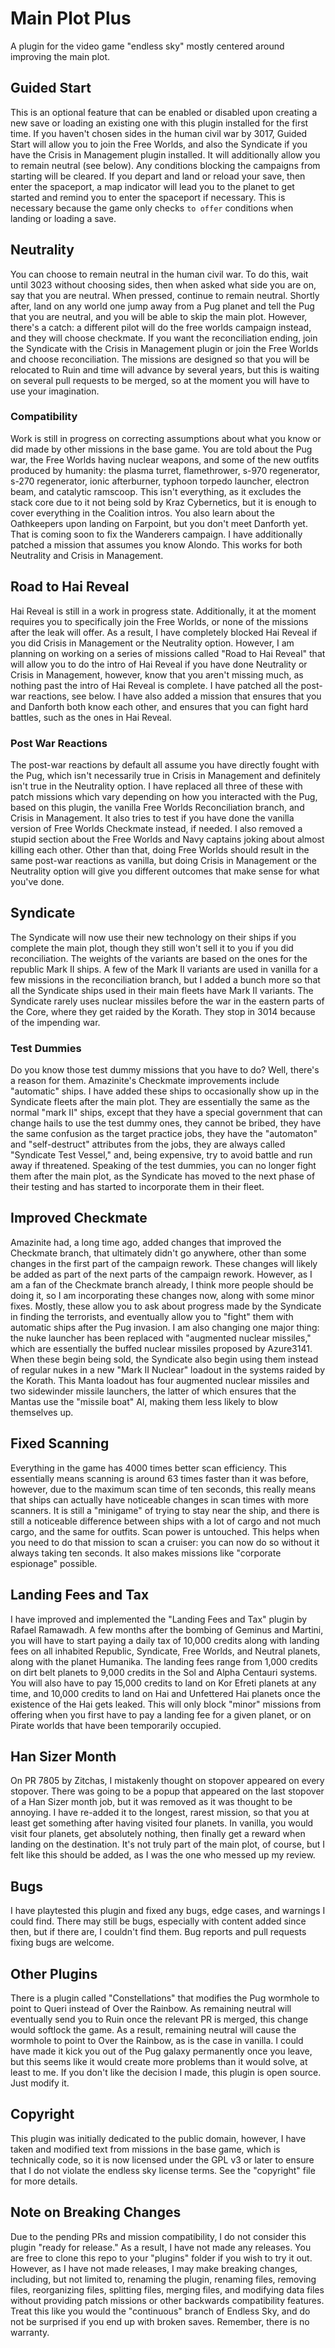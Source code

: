 # Main Plot Plus
A plugin for the video game "endless sky" mostly centered around improving the main plot.

## Guided Start
This is an optional feature that can be enabled or disabled upon creating a new save or loading an existing one with this plugin installed for the first time. If you haven't chosen sides in the human civil war by 3017, Guided Start will allow you to join the Free Worlds, and also the Syndicate if you have the Crisis in Management plugin installed. It will additionally allow you to remain neutral (see below). Any conditions blocking the campaigns from starting will be cleared. If you depart and land or reload your save, then enter the spaceport, a map indicator will lead you to the planet to get started and remind you to enter the spaceport if necessary. This is necessary because the game only checks `to offer` conditions when landing or loading a save.

## Neutrality
You can choose to remain neutral in the human civil war. To do this, wait until 3023 without choosing sides, then when asked what side you are on, say that you are neutral. When pressed, continue to remain neutral. Shortly after, land on any world one jump away from a Pug planet and tell the Pug that you are neutral, and you will be able to skip the main plot. However, there's a catch: a different pilot will do the free worlds campaign instead, and they will choose checkmate. If you want the reconciliation ending, join the Syndicate with the Crisis in Management plugin or join the Free Worlds and choose reconciliation. The missions are designed so that you will be relocated to Ruin and time will advance by several years, but this is waiting on several pull requests to be merged, so at the moment you will have to use your imagination.

### Compatibility
Work is still in progress on correcting assumptions about what you know or did made by other missions in the base game. You are told about the Pug war, the Free Worlds having nuclear weapons, and some of the new outfits produced by humanity: the plasma turret, flamethrower, s-970 regenerator, s-270 regenerator, ionic afterburner, typhoon torpedo launcher, electron beam, and catalytic ramscoop. This isn't everything, as it excludes the stack core due to it not being sold by Kraz Cybernetics, but it is enough to cover everything in the Coalition intros. You also learn about the Oathkeepers upon landing on Farpoint, but you don't meet Danforth yet. That is coming soon to fix the Wanderers campaign. I have additionally patched a mission that assumes you know Alondo. This works for both Neutrality and Crisis in Management.

## Road to Hai Reveal
Hai Reveal is still in a work in progress state. Additionally, it at the moment requires you to specifically join the Free Worlds, or none of the missions after the leak will offer. As a result, I have completely blocked Hai Reveal if you did Crisis in Management or the Neutrality option. However, I am planning on working on a series of missions called "Road to Hai Reveal" that will allow you to do the intro of Hai Reveal if you have done Neutrality or Crisis in Management, however, know that you aren't missing much, as nothing past the intro of Hai Reveal is complete. I have patched all the post-war reactions, see below. I have also added a mission that ensures that you and Danforth both know each other, and ensures that you can fight hard battles, such as the ones in Hai Reveal.

### Post War Reactions
The post-war reactions by default all assume you have directly fought with the Pug, which isn't necessarily true in Crisis in Management and definitely isn't true in the Neutrality option. I have replaced all three of these with patch missions which vary depending on how you interacted with the Pug, based on this plugin, the vanilla Free Worlds Reconciliation branch, and Crisis in Management. It also tries to test if you have done the vanilla version of Free Worlds Checkmate instead, if needed. I also removed a stupid section about the Free Worlds and Navy captains joking about almost killing each other. Other than that, doing Free Worlds should result in the same post-war reactions as vanilla, but doing Crisis in Management or the Neutrality option will give you different outcomes that make sense for what you've done.

## Syndicate
The Syndicate will now use their new technology on their ships if you complete the main plot, though they still won't sell it to you if you did reconciliation. The weights of the variants are based on the ones for the republic Mark II ships. A few of the Mark II variants are used in vanilla for a few missions in the reconciliation branch, but I added a bunch more so that all the Syndicate ships used in their main fleets have Mark II variants. The Syndicate rarely uses nuclear missiles before the war in the eastern parts of the Core, where they get raided by the Korath. They stop in 3014 because of the impending war.

### Test Dummies
Do you know those test dummy missions that you have to do? Well, there's a reason for them. Amazinite's Checkmate improvements include "automatic" ships. I have added these ships to occasionally show up in the Syndicate fleets after the main plot. They are essentially the same as the normal "mark II" ships, except that they have a special government that can change hails to use the test dummy ones, they cannot be bribed, they have the same confusion as the target practice jobs, they have the "automaton" and "self-destruct" attributes from the jobs, they are always called "Syndicate Test Vessel," and, being expensive, try to avoid battle and run away if threatened. Speaking of the test dummies, you can no longer fight them after the main plot, as the Syndicate has moved to the next phase of their testing and has started to incorporate them in their fleet.

## Improved Checkmate
Amazinite had, a long time ago, added changes that improved the Checkmate branch, that ultimately didn't go anywhere, other than some changes in the first part of the campaign rework. These changes will likely be added as part of the next parts of the campaign rework. However, as I am a fan of the Checkmate branch already, I think more people should be doing it, so I am incorporating these changes now, along with some minor fixes. Mostly, these allow you to ask about progress made by the Syndicate in finding the terrorists, and eventually allow you to "fight" them with automatic ships after the Pug invasion. I am also changing one major thing: the nuke launcher has been replaced with "augmented nuclear missiles," which are essentially the buffed nuclear missiles proposed by Azure3141. When these begin being sold, the Syndicate also begin using them instead of regular nukes in a new "Mark II Nuclear" loadout in the systems raided by the Korath. This Manta loadout has four augmented nuclear missiles and two sidewinder missile launchers, the latter of which ensures that the Mantas use the "missile boat" AI, making them less likely to blow themselves up.

## Fixed Scanning
Everything in the game has 4000 times better scan efficiency. This essentially means scanning is around 63 times faster than it was before, however, due to the maximum scan time of ten seconds, this really means that ships can actually have noticeable changes in scan times with more scanners. It is still a "minigame" of trying to stay near the ship, and there is still a noticeable difference between ships with a lot of cargo and not much cargo, and the same for outfits. Scan power is untouched. This helps when you need to do that mission to scan a cruiser: you can now do so without it always taking ten seconds. It also makes missions like "corporate espionage" possible.

## Landing Fees and Tax
I have improved and implemented the "Landing Fees and Tax" plugin by Rafael Ramawadh. A few months after the bombing of Geminus and Martini, you will have to start paying a daily tax of 10,000 credits along with landing fees on all inhabited Republic, Syndicate, Free Worlds, and Neutral planets, along with the planet Humanika. The landing fees range from 1,000 credits on dirt belt planets to 9,000 credits in the Sol and Alpha Centauri systems. You will also have to pay 15,000 credits to land on Kor Efreti planets at any time, and 10,000 credits to land on Hai and Unfettered Hai planets once the existence of the Hai gets leaked. This will only block "minor" missions from offering when you first have to pay a landing fee for a given planet, or on Pirate worlds that have been temporarily occupied.

## Han Sizer Month
On PR 7805 by Zitchas, I mistakenly thought on stopover appeared on every stopover. There was going to be a popup that appeared on the last stopover of a Han Sizer month job, but it was removed as it was thought to be annoying. I have re-added it to the longest, rarest mission, so that you at least get something after having visited four planets. In vanilla, you would visit four planets, get absolutely nothing, then finally get a reward when landing on the destination. It's not truly part of the main plot, of course, but I felt like this should be added, as I was the one who messed up my review.

## Bugs
I have playtested this plugin and fixed any bugs, edge cases, and warnings I could find. There may still be bugs, especially with content added since then, but if there are, I couldn't find them. Bug reports and pull requests fixing bugs are welcome.

## Other Plugins
There is a plugin called "Constellations" that modifies the Pug wormhole to point to Queri instead of Over the Rainbow. As remaining neutral will eventually send you to Ruin once the relevant PR is merged, this change would softlock the game. As a result, remaining neutral will cause the wormhole to point to Over the Rainbow, as is the case in vanilla. I could have made it kick you out of the Pug galaxy permanently once you leave, but this seems like it would create more problems than it would solve, at least to me. If you don't like the decision I made, this plugin is open source. Just modify it.

## Copyright
This plugin was initially dedicated to the public domain, however, I have taken and modified text from missions in the base game, which is technically code, so it is now licensed under the GPL v3 or later to ensure that I do not violate the endless sky license terms. See the "copyright" file for more details.

## Note on Breaking Changes
Due to the pending PRs and mission compatibility, I do not consider this plugin "ready for release." As a result, I have not made any releases. You are free to clone this repo to your "plugins" folder if you wish to try it out. However, as I have not made releases, I may make breaking changes, including, but not limited to, renaming the plugin, renaming files, removing files, reorganizing files, splitting files, merging files, and modifying data files without providing patch missions or other backwards compatibility features. Treat this like you would the "continuous" branch of Endless Sky, and do not be surprised if you end up with broken saves. Remember, there is no warranty.
